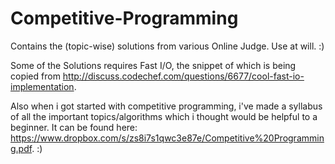 Competitive-Programming
=======================

Contains the (topic-wise) solutions from various Online Judge. Use at will. :)

Some of the Solutions requires Fast I/O, the snippet of which is being copied from http://discuss.codechef.com/questions/6677/cool-fast-io-implementation.

Also when i got started with competitive programming, i've made a syllabus of all the important topics/algorithms which i thought would be helpful to a beginner. It can be found here: https://www.dropbox.com/s/zs8i7s1qwc3e87e/Competitive%20Programming.pdf.  :) 
